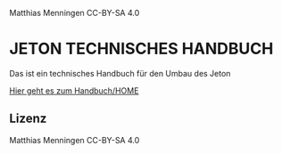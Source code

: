 Matthias Menningen CC-BY-SA 4.0

# JETON TECHNISCHES HANDBUCH

Das ist ein technisches Handbuch für den Umbau des Jeton

[Hier geht es zum Handbuch/HOME](https://bmen.github.io/Handbuch/)

## Lizenz
Matthias Menningen CC-BY-SA 4.0
